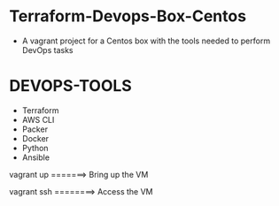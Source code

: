 # Terraform-Devops-Box-Centos


* A vagrant project for a Centos box with the tools needed to perform DevOps tasks

# DEVOPS-TOOLS
* Terraform
* AWS CLI
* Packer
* Docker
* Python
* Ansible


vagrant up =======> Bring up the VM

vagrant ssh ========> Access the VM

